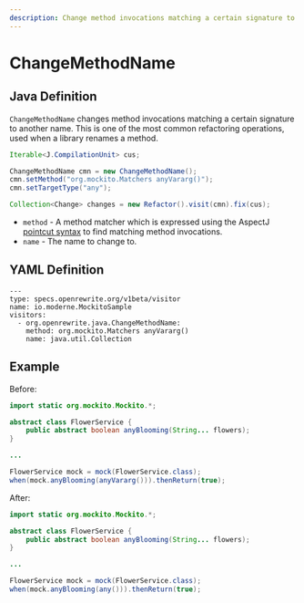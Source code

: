 ```yaml
---
description: Change method invocations matching a certain signature to another name.
---
```


# ChangeMethodName

## Java Definition

`ChangeMethodName` changes method invocations matching a certain signature to another name. This is one of the most common refactoring operations, used when a library renames a method.

```java
Iterable<J.CompilationUnit> cus;

ChangeMethodName cmn = new ChangeMethodName();
cmn.setMethod("org.mockito.Matchers anyVararg()");
cmn.setTargetType("any");

Collection<Change> changes = new Refactor().visit(cmn).fix(cus);
```

* `method` - A method matcher  which is expressed using the AspectJ [pointcut syntax](https://www.eclipse.org/aspectj/doc/next/progguide/language-joinPoints.html) to find matching method invocations.
* `name` - The name to change to.

## YAML Definition

```text
---
type: specs.openrewrite.org/v1beta/visitor
name: io.moderne.MockitoSample
visitors:
  - org.openrewrite.java.ChangeMethodName:
    method: org.mockito.Matchers anyVararg()
    name: java.util.Collection
```

## Example

Before:

```java
import static org.mockito.Mockito.*;

abstract class FlowerService {
    public abstract boolean anyBlooming(String... flowers);
}

...

FlowerService mock = mock(FlowerService.class); 
when(mock.anyBlooming(anyVararg())).thenReturn(true);
```

After:

```java
import static org.mockito.Mockito.*;

abstract class FlowerService {
    public abstract boolean anyBlooming(String... flowers);
}

...

FlowerService mock = mock(FlowerService.class); 
when(mock.anyBlooming(any())).thenReturn(true);
```

